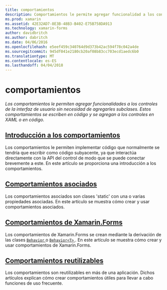 ```yaml
---
title: comportamientos
description: Comportamientos le permite agregar funcionalidad a los controles de interfaz de usuario sin tener que subclase ellos. Comportamientos se escriben en código y agregar a controles en XAML o en código.
ms.prod: xamarin
ms.assetid: 42E32AD7-8E3B-48B3-B402-E75B758DA913
ms.technology: xamarin-forms
author: davidbritch
ms.author: dabritch
ms.date: 04/06/2016
ms.openlocfilehash: e5eef459c340764d9d373b42ac594f78c042a4de
ms.sourcegitcommit: 945df041e2180cb20af08b83cc703ecd1aedc6b0
ms.translationtype: MT
ms.contentlocale: es-ES
ms.lasthandoff: 04/04/2018
---
```

# <a name="behaviors"></a>comportamientos

_Los comportamientos le permiten agregar funcionalidades a los controles de la interfaz de usuario sin necesidad de agregarles subclases. Estos comportamientos se escriben en código y se agregan a los controles en XAML o en código._

## <a name="introduction-to-behaviorsintroductionmd"></a>[Introducción a los comportamientos](introduction.md)

Los comportamientos le permiten implementar código que normalmente se tendría que escribir como código subyacente, ya que interactúa directamente con la API del control de modo que se puede conectar brevemente a este. En este artículo se proporciona una introducción a los comportamientos.

## <a name="attached-behaviorsattachedmd"></a>[Comportamientos asociados](attached.md)

Los comportamientos asociados son clases 'static' con una o varias propiedades asociadas. En este artículo se muestra cómo crear y usar comportamientos asociados.

## <a name="xamarinforms-behaviorscreatingmd"></a>[Comportamientos de Xamarin.Forms](creating.md)

Los comportamientos de Xamarin.Forms se crean mediante la derivación de las clases [ `Behavior` ](https://developer.xamarin.com/api/type/Xamarin.Forms.Behavior/) o [ `Behavior<T>` ](https://developer.xamarin.com/api/type/Xamarin.Forms.Behavior%3CT%3E/). En este artículo se muestra cómo crear y usar comportamientos de Xamarin.Forms.

## <a name="reusable-behaviorsreusableindexmd"></a>[Comportamientos reutilizables](reusable/index.md)

Los comportamientos son reutilizables en más de una aplicación. Dichos artículos explican cómo crear comportamientos útiles para llevar a cabo funciones de uso frecuente.

